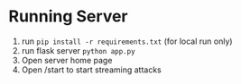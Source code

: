 # Running Server
1. run `pip install -r requirements.txt` (for local run only)
2. run flask server `python app.py`
3. Open server home page
4. Open /start to start streaming attacks

